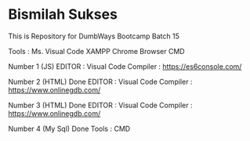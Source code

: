 # Bismilah Sukses
This is Repository for DumbWays Bootcamp Batch 15 

Tools : 
Ms. Visual Code
XAMPP
Chrome Browser
CMD

Number 1 (JS)
EDITOR    : Visual Code
Compiler  : https://es6console.com/

Number 2 (HTML) Done
EDITOR    : Visual Code
Compiler  : https://www.onlinegdb.com/

Number 3 (HTML) Done
EDITOR    : Visual Code
Compiler  : https://www.onlinegdb.com/

Number 4 (My Sql) Done
Tools     : CMD
